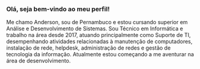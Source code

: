 ### Olá, seja bem-vindo ao meu perfil!

Me chamo Anderson, sou de Pernambuco e estou cursando superior em Análise e Desenvolvimento de Sistemas. 
Sou Técnico em Informática e trabalho na área desde 2017, atuando principalmente como Suporte de TI, desempenhando atividades relacionadas à manutenção de computadores, instalação de rede, helpdesk, administração de redes e gestão de tecnologia da informação. Atualmente estou começando a me aventurar na área de desenvolvimento.
